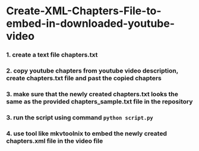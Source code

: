 # Create-XML-Chapters-File-to-embed-in-downloaded-youtube-video

### 1. create a text file chapters.txt
### 2. copy youtube chapters from youtube video description, create chapters.txt file and past the copied chapters 
### 3. make sure that the newly created chapters.txt  looks the same as the provided chapters_sample.txt file in the repository
### 3. run the script using command   `python script.py`
### 4. use tool like mkvtoolnix to embed the newly created chapters.xml file in the video file  